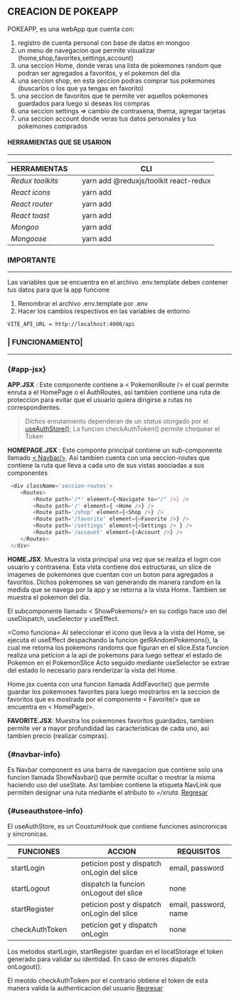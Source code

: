 ## CREACION DE POKEAPP

POKEAPP, es una webApp que cuenta con:

1. registro de cuenta personal con base de datos en mongoo
2. un menu de navegacion que permite visualizar (home,shop,favorites,settings,account)
3. una seccion Home, donde veras una lista de pokemones random que podran ser agregados a favoritos, y el pokemon del dia
4. una seccion shop, en esta seccion podras comprar tus pokemones (buscarlos o los que ya tengas en favorito)
5. una seccion de favoritos que te permite ver aquellos pokemones guardados para luego si deseas los compras
6. una seccion settings => cambio de contrasena, thema, agregar tarjetas
7. una seccion account donde veras tus datos personales y tus pokemones comprados

#### HERRAMIENTAS QUE SE USARION

---

|HERRAMIENTAS          |      |CLI                                  |
| -------------------- |------|------------------------------------ |
| *Redux toolkits*     |      |yarn add @reduxjs/toolkit react-redux|
| *React icons*        |      |yarn add|
| *React router*       |      |yarn add|
| *React toast*        |      |yarn add|
| *Mongoo*             |      |yarn add|
| *Mongoose*           |      |yarn add|

### IMPORTANTE ###

--- 

Las variables que se encuentra en el archivo .env.template deben contener tus datos para que la app funcione
1. Renombrar el archivo .env.template por .env
2. Hacer los cambios respectivos en las variables de entorno

```
VITE_API_URL = http://localhost:4000/api
```

### **| FUNCIONAMIENTO|** ###

---
### {#app-jsx}
__APP.JSX__ :  Este  componente  contiene a  < PokemonRoute /> el cual permite enruta a el HomePage o el AuthRoutes, asi tambien contiene una ruta de proteccion para evitar que el usuario quiera dirigirse a rutas no correspondientes. 

> Dichos enrutamiento dependeran de un *status* otorgado por el [useAuthStore()](#useauthstore-info); 
> La funcion checkAuthToken() permite chequear el Token


__HOMEPAGE.JSX__ : Este componte principal contiene un sub-componente llamado [< Navbar/>](#navbar-info).
Asi tambien cuenta con una seccion-routes que contiene la ruta que lleva a cada uno de sus vistas asociadas a sus componentes 

``` Javascript
 <div className='seccion-routes'>
    <Routes>
        <Route path='/*' element={<Navigate to="/" />} />
        <Route path='/' element={ <Home />} />
        <Route path='/shop' element={<Shop />} />
        <Route path='/favorite' element={<Favorite />} />
        <Route path='/settings' element={<Settings /> } />
        <Route path='/account' element={<Account />} />
    </Routes>
 </div>

```

__HOME.JSX__: Muestra la vista principal una vez que se realiza el login con usuario y contrasena. Esta vista contiene dos estructuras, un slice de imagenes de pokemones que cuentan con un boton para agregados a favoritos. 
Dichos pokemones se van generando de manera random en la medida que se navega por la app y se retorna a la vista Home. Tambien se muestra el pokemon del dia.

El subcomponente llamado < ShowPokemons/> en su codigo hace uso del useDispatch, useSelector y useEffect.

=Como funciona=
Al seleccionar el icono que lleva a la vista del Home, se ejecuta el useEffect despachando la funcion getRAndomPokemons(), la cual me retorna los pokemons randoms que figuran en el slice.Esta funcion realiza una peticion a la api de pokemons para luego settear el estado de Pokemon en el PokemonSlice
Acto seguido mediante useSelector se extrae del estado lo necesario para renderizar la vista del Home.

Home.jsx cuenta con una funcion llamada AddFavorite() que permite guardar los pokemones favorites para luego mostrarlos en la seccion de favoritos que es mostrada por el componente < Favorite/> que se encuentra en < HomePage/>.

__FAVORITE.JSX__: Muestra los pokemones favoritos guardados, tambien permite ver a mayor profundidad las caracteristicas de cada uno, asi tambien precio (realizar compras).


### {#navbar-info}
Es Navbar component es una barra de navegacion que contiene solo una funcion llamada ShowNavbar() que permite ocultar o mostrar la misma haciendo uso del useState. Asi tambien contiene la etiqueta NavLink que permiten designar una ruta mediante el atributo *to =/xruta*.
[Regresar](#app-jsx)

### {#useauthstore-info}
El useAuthStore, es un CoustumHook que contiene funciones asincronicas y sincronicas.

|     FUNCIONES        |  | ACCION                                     | REQUISITOS                          |
| -------------------- |--|--------------------------------------------|------------------------------------ |
|  startLogin          |  | peticion post y dispatch onLogin del slice | email, password
|  startLogout         |  | dispatch la funcion onLogout del slice     | none 
|  startRegister       |  | peticion post y dispatch onLogin del slice | email, password, name
|  checkAuthToken      |  | peticion get y dispatch onLogin            | none


Los metodos startLogin, startRegister guardan en el localStorage el token generado para validar su identidad. En caso de errores dispatch onLogout().

El meotdo checkAuthToiken por el contrario obtiene el token de esta manera valida la authenticacion del usuario
[Regresar](#app-jsx)